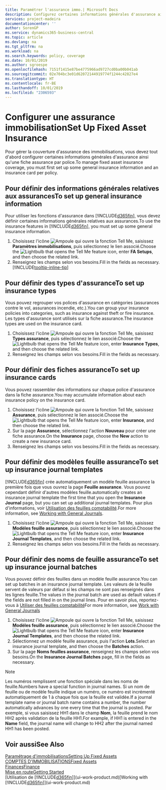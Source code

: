 ```yaml
---
title: Paramétrer l'assurance immo.| Microsoft Docs
description: Configurez certaines informations générales d'assurance ainsi qu'une fiche assurance par police pour gérer la couverture d'assurance des immobilisations.
services: project-madeira
documentationcenter: ''
author: SorenGP
ms.service: dynamics365-business-central
ms.topic: article
ms.devlang: na
ms.tgt_pltfrm: na
ms.workload: na
ms.search.keywords: policy, coverage
ms.date: 10/01/2019
ms.author: sgroespe
ms.openlocfilehash: 7151f1415e87be4775966ad9727cd0ba00b041ab
ms.sourcegitcommit: 02e704bc3e01d62072144919774f1244c42827e4
ms.translationtype: HT
ms.contentlocale: fr-BE
ms.lasthandoff: 10/01/2019
ms.locfileid: "2306593"
---
```

# <a name="set-up-fixed-asset-insurance"></a><span data-ttu-id="5740b-103">Configurer une assurance immobilisation</span><span class="sxs-lookup"><span data-stu-id="5740b-103">Set Up Fixed Asset Insurance</span></span>
<span data-ttu-id="5740b-104">Pour gérer la couverture d'assurance des immobilisations, vous devez tout d'abord configurer certaines informations générales d'assurance ainsi qu'une fiche assurance par police.</span><span class="sxs-lookup"><span data-stu-id="5740b-104">To manage fixed asset insurance coverage, you must first set up some general insurance information and an insurance card per policy.</span></span>

## <a name="to-set-up-general-insurance-information"></a><span data-ttu-id="5740b-105">Pour définir des informations générales relatives aux assurances</span><span class="sxs-lookup"><span data-stu-id="5740b-105">To set up general insurance information</span></span>
<span data-ttu-id="5740b-106">Pour utiliser les fonctions d'assurance dans [!INCLUDE[d365fin](includes/d365fin_md.md)], vous devez définir certaines informations générales relatives aux assurances.</span><span class="sxs-lookup"><span data-stu-id="5740b-106">To use the insurance features in [!INCLUDE[d365fin](includes/d365fin_md.md)], you must set up some general insurance information.</span></span>  

1. <span data-ttu-id="5740b-107">Choisissez l'icône ![Ampoule qui ouvre la fonction Tell Me](media/ui-search/search_small.png "Dites-moi ce que vous voulez faire"), saisissez **Paramètres immobilisations**, puis sélectionnez le lien associé.</span><span class="sxs-lookup"><span data-stu-id="5740b-107">Choose the ![Lightbulb that opens the Tell Me feature](media/ui-search/search_small.png "Tell me what you want to do") icon, enter **FA Setups**, and then choose the related link.</span></span>  
2. <span data-ttu-id="5740b-108">Renseignez les champs selon vos besoins.</span><span class="sxs-lookup"><span data-stu-id="5740b-108">Fill in the fields as necessary.</span></span> [!INCLUDE[tooltip-inline-tip](includes/tooltip-inline-tip_md.md)]  

## <a name="to-set-up-insurance-types"></a><span data-ttu-id="5740b-109">Pour définir des types d'assurance</span><span class="sxs-lookup"><span data-stu-id="5740b-109">To set up insurance types</span></span>
<span data-ttu-id="5740b-110">Vous pouvez regrouper vos polices d'assurance en catégories (assurances contre le vol, assurances incendie, etc.).</span><span class="sxs-lookup"><span data-stu-id="5740b-110">You can group your insurance policies into categories, such as insurance against theft or fire insurance.</span></span> <span data-ttu-id="5740b-111">Les types d'assurance sont utilisés sur la fiche assurance.</span><span class="sxs-lookup"><span data-stu-id="5740b-111">The insurance types are used on the insurance card.</span></span>

1. <span data-ttu-id="5740b-112">Choisissez l'icône ![Ampoule qui ouvre la fonction Tell Me](media/ui-search/search_small.png "Dites-moi ce que vous voulez faire"), saisissez **Types assurance**, puis sélectionnez le lien associé.</span><span class="sxs-lookup"><span data-stu-id="5740b-112">Choose the ![Lightbulb that opens the Tell Me feature](media/ui-search/search_small.png "Tell me what you want to do") icon, enter **Insurance Types**, and then choose the related link.</span></span>  
2. <span data-ttu-id="5740b-113">Renseignez les champs selon vos besoins.</span><span class="sxs-lookup"><span data-stu-id="5740b-113">Fill in the fields as necessary.</span></span>

## <a name="to-set-up-insurance-cards"></a><span data-ttu-id="5740b-114">Pour définir des fiches assurance</span><span class="sxs-lookup"><span data-stu-id="5740b-114">To set up insurance cards</span></span>
<span data-ttu-id="5740b-115">Vous pouvez rassembler des informations sur chaque police d'assurance dans la fiche assurance.</span><span class="sxs-lookup"><span data-stu-id="5740b-115">You may accumulate information about each insurance policy on the insurance card.</span></span>  

1. <span data-ttu-id="5740b-116">Choisissez l'icône ![Ampoule qui ouvre la fonction Tell Me](media/ui-search/search_small.png "Dites-moi ce que vous voulez faire"), saisissez **Assurance**, puis sélectionnez le lien associé.</span><span class="sxs-lookup"><span data-stu-id="5740b-116">Choose the ![Lightbulb that opens the Tell Me feature](media/ui-search/search_small.png "Tell me what you want to do") icon, enter **Insurance**, and then choose the related link.</span></span>  
2. <span data-ttu-id="5740b-117">Sur la page **Assurance**, sélectionnez l'action **Nouveau** pour créer une fiche assurance.</span><span class="sxs-lookup"><span data-stu-id="5740b-117">On the **Insurance** page, choose the **New** action to create a  new insurance card.</span></span>  
3. <span data-ttu-id="5740b-118">Renseignez les champs selon vos besoins.</span><span class="sxs-lookup"><span data-stu-id="5740b-118">Fill in the fields as necessary.</span></span>

## <a name="to-set-up-insurance-journal-templates"></a><span data-ttu-id="5740b-119">Pour définir des modèles feuille assurance</span><span class="sxs-lookup"><span data-stu-id="5740b-119">To set up insurance journal templates</span></span>
[!INCLUDE[d365fin](includes/d365fin_md.md)] <span data-ttu-id="5740b-120">crée automatiquement un modèle feuille assurance la première fois que vous ouvrez la page **Feuille assurance**. Vous pouvez cependant définir d'autres modèles feuille.</span><span class="sxs-lookup"><span data-stu-id="5740b-120">automatically creates an insurance journal template the first time that you open the **Insurance Journal** page, but you can set up additional journal templates.</span></span> <span data-ttu-id="5740b-121">Pour plus d'informations, voir [Utilisation des feuilles comptabilité](ui-work-general-journals.md).</span><span class="sxs-lookup"><span data-stu-id="5740b-121">For more information, see [Working with General Journals](ui-work-general-journals.md).</span></span>  

1. <span data-ttu-id="5740b-122">Choisissez l'icône ![Ampoule qui ouvre la fonction Tell Me](media/ui-search/search_small.png "Dites-moi ce que vous voulez faire"), saisissez **Modèles feuille assurance**, puis sélectionnez le lien associé.</span><span class="sxs-lookup"><span data-stu-id="5740b-122">Choose the ![Lightbulb that opens the Tell Me feature](media/ui-search/search_small.png "Tell me what you want to do") icon, enter **Insurance Journal Templates**, and then choose the related link.</span></span>  
2. <span data-ttu-id="5740b-123">Renseignez les champs selon vos besoins.</span><span class="sxs-lookup"><span data-stu-id="5740b-123">Fill in the fields as necessary.</span></span>

## <a name="to-set-up-insurance-journal-batches"></a><span data-ttu-id="5740b-124">Pour définir des noms de feuille assurance</span><span class="sxs-lookup"><span data-stu-id="5740b-124">To set up insurance journal batches</span></span>
<span data-ttu-id="5740b-125">Vous pouvez définir des feuilles dans un modèle feuille assurance.</span><span class="sxs-lookup"><span data-stu-id="5740b-125">You can set up batches in an insurance journal template.</span></span> <span data-ttu-id="5740b-126">Les valeurs de la feuille servent de valeurs par défaut si les champs ne sont pas renseignés dans les lignes feuille.</span><span class="sxs-lookup"><span data-stu-id="5740b-126">The values in the journal batch are used as default values if the fields are not filled in on the journal lines.</span></span> <span data-ttu-id="5740b-127">Pour en savoir plus, reportez-vous à [Utiliser des feuilles comptabilité](ui-work-general-journals.md)</span><span class="sxs-lookup"><span data-stu-id="5740b-127">For more information, see [Work with General Journals](ui-work-general-journals.md)</span></span>  

1. <span data-ttu-id="5740b-128">Choisissez l'icône ![Ampoule qui ouvre la fonction Tell Me](media/ui-search/search_small.png "Dites-moi ce que vous voulez faire"), saisissez **Modèles feuille assurance**, puis sélectionnez le lien associé.</span><span class="sxs-lookup"><span data-stu-id="5740b-128">Choose the ![Lightbulb that opens the Tell Me feature](media/ui-search/search_small.png "Tell me what you want to do") icon, enter **Insurance Journal Templates**, and then choose the related link.</span></span>  
2. <span data-ttu-id="5740b-129">Sélectionnez un modèle feuille assurance, puis l'action **Lots**.</span><span class="sxs-lookup"><span data-stu-id="5740b-129">Select an insurance journal template, and then choose the **Batches** action.</span></span>
3. <span data-ttu-id="5740b-130">Sur la page **Noms feuilles assurance**, renseignez les champs selon vos besoins.</span><span class="sxs-lookup"><span data-stu-id="5740b-130">On the **Insurance Journal Batches** page, fill in the fields as necessary.</span></span>

> [!NOTE]  
>   <span data-ttu-id="5740b-131">Les numéros remplissent une fonction spéciale dans les noms de feuille.</span><span class="sxs-lookup"><span data-stu-id="5740b-131">Numbers have a special function in journal names.</span></span> <span data-ttu-id="5740b-132">Si un nom de feuille ou de modèle feuille indique un numéro, ce numéro est incrémenté automatiquement de 1 à chaque fois que la feuille est validée.</span><span class="sxs-lookup"><span data-stu-id="5740b-132">If a journal template name or journal batch name contains a number, the number automatically advances by one every time that the journal is posted.</span></span> <span data-ttu-id="5740b-133">Par exemple, si vous saisissez HH1 dans le champ **Nom**, la feuille prend le nom HH2 après validation de la feuille HH1.</span><span class="sxs-lookup"><span data-stu-id="5740b-133">For example, if HH1 is entered in the **Name** field, the journal name will change to HH2 after the journal named HH1 has been posted.</span></span>

## <a name="see-also"></a><span data-ttu-id="5740b-134">Voir aussi</span><span class="sxs-lookup"><span data-stu-id="5740b-134">See Also</span></span>
[<span data-ttu-id="5740b-135">Paramétrage d'immobilisations</span><span class="sxs-lookup"><span data-stu-id="5740b-135">Setting Up Fixed Assets</span></span>](fa-setup.md)  
[<span data-ttu-id="5740b-136">COMPTES D'IMMOBILISATIONS</span><span class="sxs-lookup"><span data-stu-id="5740b-136">Fixed Assets</span></span>](fa-manage.md)  
[<span data-ttu-id="5740b-137">Finances</span><span class="sxs-lookup"><span data-stu-id="5740b-137">Finance</span></span>](finance.md)  
[<span data-ttu-id="5740b-138">Mise en route</span><span class="sxs-lookup"><span data-stu-id="5740b-138">Getting Started</span></span>](product-get-started.md)  
<span data-ttu-id="5740b-139">[Utilisation de [!INCLUDE[d365fin](includes/d365fin_md.md)]](ui-work-product.md)</span><span class="sxs-lookup"><span data-stu-id="5740b-139">[Working with [!INCLUDE[d365fin](includes/d365fin_md.md)]](ui-work-product.md)</span></span>
